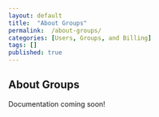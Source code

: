 ```yaml
---
layout: default
title:  "About Groups"
permalink:  /about-groups/
categories: [Users, Groups, and Billing]
tags: []
published: true
---
```


<section data-type="chapter" class="hsecchapter" data-hederis-type="hsecchapter" id="about-groups" data-pi-attrs="id: about-groups" role="doc-chapter" data-author-name=" " data-book-title=" " title="About Groups"><h1 data-hederis-type="hblkchaptitle" class="hblkchaptitle" id="p8LTxCqoa">About Groups</h1><p class="hblkp" data-hederis-type="hblkp" id="pKKiSQhzK">Documentation coming soon!</p></section>